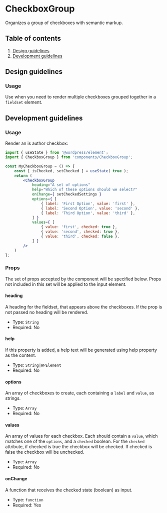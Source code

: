 # CheckboxGroup

Organizes a group of checkboxes with semantic markup.

## Table of contents

1. [Design guidelines](#design-guidelines)
2. [Development guidelines](#development-guidelines)

## Design guidelines

### Usage

Use when you need to render multiple checkboxes grouped together in a `fieldset` element.

## Development guidelines

### Usage

Render an is author checkbox:
```jsx
import { useState } from '@wordpress/element';
import { CheckboxGroup } from 'components/CheckboxGroup';

const MyCheckboxGroup = () => {
	const [ isChecked, setChecked ] = useState( true );
	return (
		<CheckboxGroup
			heading="A set of options"
			help="Which of these options should we select?"
			onChange={ setCheckedSettings }
			options={ [
				{ label: 'First Option', value: 'first' },
				{ label: 'Second Option', value: 'second' },
				{ label: 'Third Option', value: 'third' },
			] }
			values={ [
				{ value: 'first', checked: true },
				{ value: 'second', checked: true },
				{ value: 'third', checked: false },
			] }
		/>
	)
};
```

### Props

The set of props accepted by the component will be specified below.
Props not included in this set will be applied to the input element.

#### heading

A heading for the fieldset, that appears above the checkboxes. If the prop is not passed no heading will be rendered.

- Type: `String`
- Required: No

#### help

If this property is added, a help text will be generated using help property as the content.

- Type: `String|WPElement`
- Required: No

#### options

An array of checkboxes to create, each containing a `label` and `value`, as strings.

- Type: `Array`
- Required: No

#### values

An array of values for each checkbox. Each should contain a `value`, which matches one of the `options`, and a `checked` boolean. For the `checked` attribute, if checked is true the checkbox will be checked. If checked is false the checkbox will be unchecked.

- Type: `Array`
- Required: No

#### onChange

A function that receives the checked state (boolean) as input.

- Type: `function`
- Required: Yes
